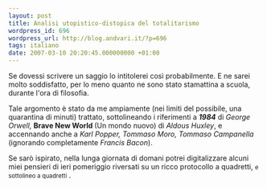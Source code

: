```yaml
---
layout: post
title: Analisi utopistico-distopica del totalitarismo
wordpress_id: 696
wordpress_url: http://blog.andvari.it/?p=696
tags: italiano
date: 2007-03-10 20:20:45.000000000 +01:00
---
```

Se dovessi scrivere un saggio lo intitolerei così probabilmente. E ne sarei molto soddisfatto, per lo meno quanto ne sono stato stamattina a scuola, durante l'ora di filosofia.

Tale argomento è stato da me ampiamente (nei limiti del possibile, una quarantina di minuti) trattato, sottolineando i riferimenti a <strong><em>1984</em></strong> di <em>George Orwell,</em> <strong>Brave New World </strong>(Un mondo nuovo) di <em>Aldous Huxley</em>, e accennando anche a <em>Karl Popper, Tommaso Moro, Tommaso Campanella </em>(ignorando completamente <em>Francis Bacon</em>).

Se sarò ispirato, nella lunga giornata di domani potrei digitalizzare alcuni miei pensieri di ieri pomeriggio riversati su un ricco protocollo a quadretti, <small>e sottolineo a quadretti</small> .
